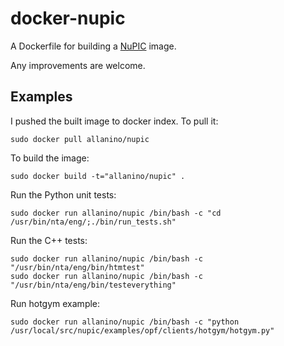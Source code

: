 docker-nupic
============

A Dockerfile for building a [NuPIC][1] image. 


Any improvements are welcome.

Examples
--------

I pushed the built image to docker index. To pull it:
```
sudo docker pull allanino/nupic
```

To build the image:
```
sudo docker build -t="allanino/nupic" .
```

Run the Python unit tests:

    sudo docker run allanino/nupic /bin/bash -c "cd /usr/bin/nta/eng/;./bin/run_tests.sh"

Run the C++ tests:

    sudo docker run allanino/nupic /bin/bash -c "/usr/bin/nta/eng/bin/htmtest"
    sudo docker run allanino/nupic /bin/bash -c "/usr/bin/nta/eng/bin/testeverything"

Run hotgym example:

    sudo docker run allanino/nupic /bin/bash -c "python /usr/local/src/nupic/examples/opf/clients/hotgym/hotgym.py"


[1]:https://github.com/numenta/nupic